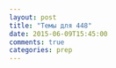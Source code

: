 ```yaml
---
layout: post
title: "Темы для 448"
date: 2015-06-09T15:45:00
comments: true
categories: prep
---
```

